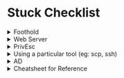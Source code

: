 # Stuck Checklist

<details>

<summary>Foothold</summary>

* Reset the box and try running exploit again

- Enumerate all ports (including UDP)
  * Banner grabbing: `nc -v <Victim IP> <Port>`
  * Google/[HackTricks ](https://book.hacktricks.xyz/welcome/readme)each service version
  * Manually probe each service/ Input location/ URL path
  * Testing out with default creds or common creds (admin:admin)
  * `autorecon <target>`
- Password Reuse (try with previously obtained passwords)
- Try login with (`admin:<name of box>`, `<name of box>:<name of box>`)
- Brute-Force all login (with rockyou.txt)
- Trying to access the port using a browser (http\[s]://\<Victim IP>)
- Is the port a rabbit hole or actually exploitable?

</details>

<details>

<summary>Web Server</summary>

* `/robots.txt`, `/sitemap.xml, /CHANGELOG`
* Manually probe each input point with Burp (for Code Injection(`2*2`), SQLi (test numerous payloads like `' OR 1=1 LIMIT 1-- -`, LFI, XSS)&#x20;
* Try both https://\<victim> and http://\<victim>
* `nikto -host http://<victim>`
* Directory busting using different wordlists (lowercase or not?), different extensions
* Dirbusting with other tools with their default wordlists
* Subdomain enumeration?
* Use Burp to see response header
* Is `/cgi-bin` writable --> shellshock?
* Check source code of pages (look for comments)

- For LFI,
  * What Services are Running? (Eg: Filezilla FTP, SSH, Apache)
    * Guess File Locations (Eg: config files, SSH keys, password files)

</details>

<details>

<summary>PrivEsc</summary>

* Check netw connections (`netstat -ano`, `ss -antlp`)
  * Port Forward internal services (Eg: MySQL on port 3306)
* Manually check for installed apps
* Check Powershell history file (`PS C:> cd $env:APPDATA\Microsoft\Windows\PowerShell\PSReadLine\`)
  * $env:APPDATA --> `C:\Users\WQ\AppData\Roaming`
  * Full File path --> `C:\Users\WQ\AppData\Roaming\Microsoft\Windows\PowerShell\PSReadLine`
* Check PATH (user & system paths)
* Read config files for Services (Eg: wp-config.php, FileZilla Server.xml)
* Kernel Exploits

</details>

<details>

<summary>Using a particular tool (eg: scp, ssh)</summary>

* Google Error message
* Are you connecting to a legacy SSH/SCP service ?
  * SSH: `-o KexAlgorithms=diffie-hellman-group14-sha1 -oHostKeyAlgorithms=+ssh-dss`
  * SCP : `-O`

</details>

<details>

<summary>AD</summary>

* Impacket-secretsdump for all domain users and spray their passwords/hashes on all domain hosts using nxc
* If got file upload restrictions --> use Evil-WinRM's download/upload functionality
* If victim unable to reach attacker --> Setup reverse port forward to remote server
* If unable to PrivEsc --> think about lateral movement (To IIS user, kerberoasting)
* Login to all users, may have interesting executables
* For lateral movement --> Try PsExec, Evil-WinRM, RDP, SSH
* Bruteforce passwords against found usernames
* Mimikatz no output --> use secretsdump
* If see backup of windows folder/ windows.old --> means SAM Dump
* Look for credentials in powershell history (`PS C:> cd $env:APPDATA\Microsoft\Windows\PowerShell\PSReadLine\)`

</details>

<details>

<summary>Cheatsheet for Reference</summary>

[https://blog.aghanim.net/?page\_id=1809](https://blog.aghanim.net/?page_id=1809)

[https://gitlab.com/lagarian.smith/oscp-cheat-sheet/-/blob/master/OSCP\_Notes.md](https://gitlab.com/lagarian.smith/oscp-cheat-sheet/-/blob/master/OSCP_Notes.md#port-25-smtp)

[https://www.otacanonline.com/oscp-methodology](https://www.otacanonline.com/oscp-methodology)

[https://johntuyen.com/personal/2019/05/25/personal-oscpcheatsheet.html#exploit-chain](https://johntuyen.com/personal/2019/05/25/personal-oscpcheatsheet.html#exploit-chain)

[https://notchxor.github.io/oscp-notes/0-basics/1-network-basics/](https://notchxor.github.io/oscp-notes/0-basics/1-network-basics/)

[https://mqt.gitbook.io/oscp-notes/](https://mqt.gitbook.io/oscp-notes/)

[https://notes.offsec-journey.com/system-hacking/pivot](https://notes.offsec-journey.com/system-hacking/pivot)



AD:

[https://blog.aghanim.net/?p=2078](https://blog.aghanim.net/?p=2078)

</details>
